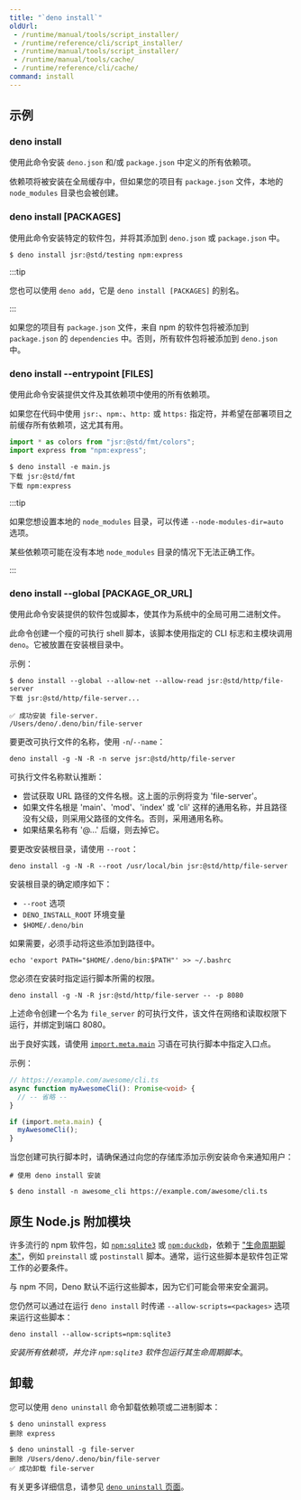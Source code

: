 ```yaml
---
title: "`deno install`"
oldUrl:
 - /runtime/manual/tools/script_installer/
 - /runtime/reference/cli/script_installer/
 - /runtime/manual/tools/script_installer/
 - /runtime/manual/tools/cache/
 - /runtime/reference/cli/cache/
command: install
---
```


## 示例

### deno install

使用此命令安装 `deno.json` 和/或 `package.json` 中定义的所有依赖项。

依赖项将被安装在全局缓存中，但如果您的项目有 `package.json` 文件，本地的 `node_modules` 目录也会被创建。

### deno install [PACKAGES]

使用此命令安装特定的软件包，并将其添加到 `deno.json` 或 `package.json` 中。

```shell
$ deno install jsr:@std/testing npm:express
```

:::tip

您也可以使用 `deno add`，它是 `deno install [PACKAGES]` 的别名。

:::

如果您的项目有 `package.json` 文件，来自 npm 的软件包将被添加到 `package.json` 的 `dependencies` 中。否则，所有软件包将被添加到 `deno.json` 中。

### deno install --entrypoint [FILES]

使用此命令安装提供文件及其依赖项中使用的所有依赖项。

如果您在代码中使用 `jsr:`、`npm:`、`http:` 或 `https:` 指定符，并希望在部署项目之前缓存所有依赖项，这尤其有用。

```js title="main.js"
import * as colors from "jsr:@std/fmt/colors";
import express from "npm:express";
```

```shell
$ deno install -e main.js
下载 jsr:@std/fmt
下载 npm:express
```

:::tip

如果您想设置本地的 `node_modules` 目录，可以传递 `--node-modules-dir=auto` 选项。

某些依赖项可能在没有本地 `node_modules` 目录的情况下无法正确工作。

:::

### deno install --global [PACKAGE_OR_URL]

使用此命令安装提供的软件包或脚本，使其作为系统中的全局可用二进制文件。

此命令创建一个瘦的可执行 shell 脚本，该脚本使用指定的 CLI 标志和主模块调用 `deno`。它被放置在安装根目录中。

示例：

```shell
$ deno install --global --allow-net --allow-read jsr:@std/http/file-server
下载 jsr:@std/http/file-server...

✅ 成功安装 file-server.
/Users/deno/.deno/bin/file-server
```

要更改可执行文件的名称，使用 `-n`/`--name`：

```shell
deno install -g -N -R -n serve jsr:@std/http/file-server
```

可执行文件名称默认推断：

- 尝试获取 URL 路径的文件名根。这上面的示例将变为 'file-server'。
- 如果文件名根是 'main'、'mod'、'index' 或 'cli' 这样的通用名称，并且路径没有父级，则采用父路径的文件名。否则，采用通用名称。
- 如果结果名称有 '@...' 后缀，则去掉它。

要更改安装根目录，请使用 `--root`：

```shell
deno install -g -N -R --root /usr/local/bin jsr:@std/http/file-server
```

安装根目录的确定顺序如下：

- `--root` 选项
- `DENO_INSTALL_ROOT` 环境变量
- `$HOME/.deno/bin`

如果需要，必须手动将这些添加到路径中。

```shell
echo 'export PATH="$HOME/.deno/bin:$PATH"' >> ~/.bashrc
```

您必须在安装时指定运行脚本所需的权限。

```shell
deno install -g -N -R jsr:@std/http/file-server -- -p 8080
```

上述命令创建一个名为 `file_server` 的可执行文件，该文件在网络和读取权限下运行，并绑定到端口 8080。

出于良好实践，请使用
[`import.meta.main`](/runtime/tutorials/module_metadata/) 习语在可执行脚本中指定入口点。

示例：

```ts
// https://example.com/awesome/cli.ts
async function myAwesomeCli(): Promise<void> {
  // -- 省略 --
}

if (import.meta.main) {
  myAwesomeCli();
}
```

当您创建可执行脚本时，请确保通过向您的存储库添加示例安装命令来通知用户：

```shell
# 使用 deno install 安装

$ deno install -n awesome_cli https://example.com/awesome/cli.ts
```

## 原生 Node.js 附加模块

许多流行的 npm 软件包，如 [`npm:sqlite3`](https://www.npmjs.com/package/sqlite3) 或 [`npm:duckdb`](https://www.npmjs.com/package/duckdb)，依赖于 ["生命周期脚本"](https://docs.npmjs.com/cli/v10/using-npm/scripts#life-cycle-scripts)，例如 `preinstall` 或 `postinstall` 脚本。通常，运行这些脚本是软件包正常工作的必要条件。

与 npm 不同，Deno 默认不运行这些脚本，因为它们可能会带来安全漏洞。

您仍然可以通过在运行 `deno install` 时传递 `--allow-scripts=<packages>` 选项来运行这些脚本：

```shell
deno install --allow-scripts=npm:sqlite3
```

_安装所有依赖项，并允许 `npm:sqlite3` 软件包运行其生命周期脚本_。

## 卸载

您可以使用 `deno uninstall` 命令卸载依赖项或二进制脚本：

```shell
$ deno uninstall express
删除 express
```

```shell
$ deno uninstall -g file-server
删除 /Users/deno/.deno/bin/file-server
✅ 成功卸载 file-server
```

有关更多详细信息，请参见 [`deno uninstall` 页面](/runtime/reference/cli/uninstall/)。